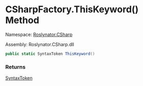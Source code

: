 # CSharpFactory\.ThisKeyword\(\) Method

Namespace: [Roslynator.CSharp](../../README.md)

Assembly: Roslynator\.CSharp\.dll

```csharp
public static SyntaxToken ThisKeyword()
```

### Returns

[SyntaxToken](https://docs.microsoft.com/en-us/dotnet/api/microsoft.codeanalysis.syntaxtoken)

